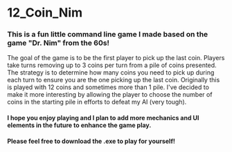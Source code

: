 # 12_Coin_Nim

### This is a fun little command line game I made based on the game "Dr. Nim" from the 60s!
The goal of the game is to be the first player to pick up the last coin. Players take turns removing 
up to 3 coins per turn from a pile of coins presented. The strategy is to determine how many coins you need to pick up
during each turn to ensure you are the one picking up the last coin. Originally this is played with 12 coins and sometimes 
more than 1 pile. I've decided to make it more interesting by allowing the player to choose the number of coins in the
starting pile in efforts to defeat my AI (very tough).

#### I hope you enjoy playing and I plan to add more mechanics and UI elements in the future to enhance the game play.

#### Please feel free to download the .exe to play for yourself!
